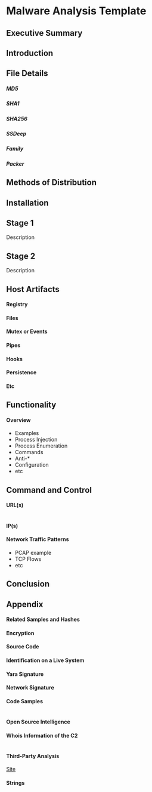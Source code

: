 # Malware Analysis Template 

## Executive Summary 

## Introduction 

## File Details 

##### MD5

##### SHA1

##### SHA256

##### SSDeep 

##### Family 

##### Packer

## Methods of Distribution  

## Installation 

## Stage 1
Description 

## Stage 2 
Description

## Host Artifacts

#### Registry 

#### Files

#### Mutex or Events

#### Pipes

#### Hooks 

#### Persistence

#### Etc

## Functionality

#### Overview
 - Examples
  - Process Injection
  - Process Enumeration 
  - Commands 
  - Anti-*
  - Configuration 
  - etc 
	
## Command and Control 

#### URL(s)
```

```

#### IP(s)

#### Network Traffic Patterns
 - PCAP example 
 - TCP Flows 
 - etc

## Conclusion 

## Appendix

#### Related Samples and Hashes 

#### Encryption

#### Source Code

#### Identification on a Live System

#### Yara Signature 

#### Network Signature

#### Code Samples
```

```
#### Open Source Intelligence

#### Whois Information of the C2
```

```
#### Third-Party Analysis 
 [Site](Link)

#### Strings
```

```
